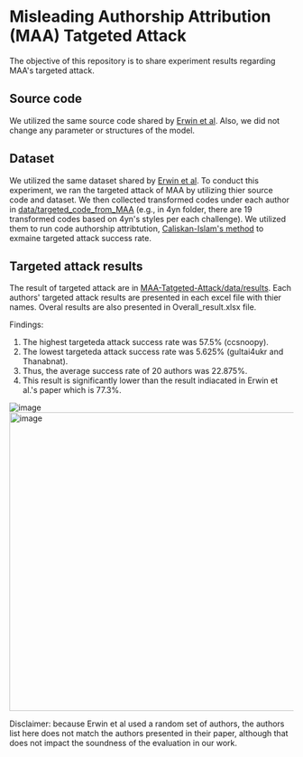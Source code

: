 # Misleading Authorship Attribution (MAA) Tatgeted Attack
The objective of this repository is to share experiment results regarding MAA's targeted attack.


## Source code
We utilized the same source code shared by [Erwin et al](https://github.com/EQuiw/code-imitator).
Also, we did not change any parameter or structures of the model.

## Dataset
We utilized the same dataset shared by [Erwin et al](https://github.com/EQuiw/code-imitator).
To conduct this experiment, we ran the targeted attack of MAA by utilizing thier source code and dataset.
We then collected transformed codes under each author in [data/targeted_code_from_MAA](https://github.com/codeAuthorship/MAA-Targeted-Attack/tree/main/data) (e.g., in 4yn folder, there are 19 transformed codes based on 4yn's styles per each challenge).
We utilized them to run code authorship attribtution, [Caliskan-Islam's method](https://www.usenix.org/conference/usenixsecurity15/technical-sessions/presentation/caliskan-islam) to exmaine targeted attack success rate.

## Targeted attack results 
The result of targeted attack are in [MAA-Tatgeted-Attack/data/results](https://github.com/soohyeonc/MAA-Tatgeted-Attack/tree/main/data/results).
Each authors' targeted attack results are presented in each excel file with thier names. 
Overal results are also presented in Overall_result.xlsx file.


Findings:


1. The highest targeteda attack success rate was 57.5% (ccsnoopy).
2. The lowest targeteda attack success rate was 5.625% (gultai4ukr and Thanabnat).
3. Thus, the average success rate of 20 authors was 22.875%.
4. This result is significantly lower than the result indiacated in Erwin et al.'s paper which is 77.3%.

![image](https://user-images.githubusercontent.com/90861697/235363326-b555e18c-5f42-4144-a208-c20b76d7e21f.png)
<img width="529" alt="image" src="https://user-images.githubusercontent.com/90861697/235363353-2de44ea8-3665-4782-a179-7b5df870f1b3.png">


Disclaimer: because Erwin et al used a random set of authors, the authors list here does not match the authors presented in their paper, although that does not impact the soundness of the evaluation in our work.



